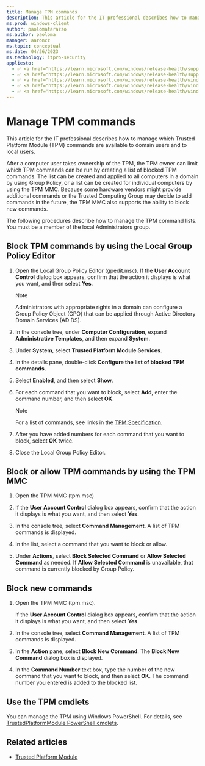 ```yaml
---
title: Manage TPM commands 
description: This article for the IT professional describes how to manage which Trusted Platform Module (TPM) commands are available to domain users and to local users.
ms.prod: windows-client
author: paolomatarazzo
ms.author: paoloma
manager: aaroncz
ms.topic: conceptual
ms.date: 04/26/2023
ms.technology: itpro-security
appliesto:
  - ✅ <a href="https://learn.microsoft.com/windows/release-health/supported-versions-windows-client" target="_blank">Windows 11</a>
  - ✅ <a href="https://learn.microsoft.com/windows/release-health/supported-versions-windows-client" target="_blank">Windows 10</a>
  - ✅ <a href="https://learn.microsoft.com/windows/release-health/windows-server-release-info" target="_blank">Windows Server 2022</a>
  - ✅ <a href="https://learn.microsoft.com/windows/release-health/windows-server-release-info" target="_blank">Windows Server 2019</a>
  - ✅ <a href="https://learn.microsoft.com/windows/release-health/windows-server-release-info" target="_blank">Windows Server 2016</a>
---
```


# Manage TPM commands

This article for the IT professional describes how to manage which Trusted Platform Module (TPM) commands are available to domain users and to local users.

After a computer user takes ownership of the TPM, the TPM owner can limit which TPM commands can be run by creating a list of blocked TPM commands. The list can be created and applied to all computers in a domain by using Group Policy, or a list can be created for individual computers by using the TPM MMC. Because some hardware vendors might provide additional commands or the Trusted Computing Group may decide to add commands in the future, the TPM MMC also supports the ability to block new commands.

The following procedures describe how to manage the TPM command lists. You must be a member of the local Administrators group.

## Block TPM commands by using the Local Group Policy Editor

1. Open the Local Group Policy Editor (gpedit.msc). If the **User Account Control** dialog box appears, confirm that the action it displays is what you want, and then select **Yes**.

    > [!NOTE]
    >
    > Administrators with appropriate rights in a domain can configure a Group Policy Object (GPO) that can be applied through Active Directory Domain Services (AD DS).

1. In the console tree, under **Computer Configuration**, expand **Administrative Templates**, and then expand **System**.

1. Under **System**, select **Trusted Platform Module Services**.

1. In the details pane, double-click **Configure the list of blocked TPM commands**.

1. Select **Enabled**, and then select **Show**.

1. For each command that you want to block, select **Add**, enter the command number, and then select **OK**.

    > [!NOTE]
    >
    > For a list of commands, see links in the [TPM Specification](https://www.trustedcomputinggroup.org/tpm-main-specification/).

1. After you have added numbers for each command that you want to block, select **OK** twice.

1. Close the Local Group Policy Editor.

## Block or allow TPM commands by using the TPM MMC

1. Open the TPM MMC (tpm.msc)

1. If the **User Account Control** dialog box appears, confirm that the action it displays is what you want, and then select **Yes**.

1. In the console tree, select **Command Management**. A list of TPM commands is displayed.

1. In the list, select a command that you want to block or allow.

1. Under **Actions**, select **Block Selected Command** or **Allow Selected Command** as needed. If **Allow Selected Command** is unavailable, that command is currently blocked by Group Policy.

## Block new commands

1. Open the TPM MMC (tpm.msc).

    If the **User Account Control** dialog box appears, confirm that the action it displays is what you want, and then select **Yes**.

1. In the console tree, select **Command Management**. A list of TPM commands is displayed.

1. In the **Action** pane, select **Block New Command**. The **Block New Command** dialog box is displayed.

1. In the **Command Number** text box, type the number of the new command that you want to block, and then select **OK**. The command number you entered is added to the blocked list.

## Use the TPM cmdlets

You can manage the TPM using Windows PowerShell. For details, see [TrustedPlatformModule PowerShell cmdlets](/powershell/module/trustedplatformmodule/?view=win10-ps&preserve-view=true).

## Related articles

- [Trusted Platform Module](trusted-platform-module-top-node.md)
